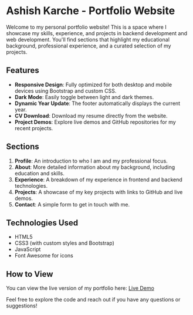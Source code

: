 # Ashish Karche - Portfolio Website

Welcome to my personal portfolio website! This is a space where I showcase my skills, experience, and projects in backend development and web development. You'll find sections that highlight my educational background, professional experience, and a curated selection of my projects.

## Features

- **Responsive Design**: Fully optimized for both desktop and mobile devices using Bootstrap and custom CSS.
- **Dark Mode**: Easily toggle between light and dark themes.
- **Dynamic Year Update**: The footer automatically displays the current year.
- **CV Download**: Download my resume directly from the website.
- **Project Demos**: Explore live demos and GitHub repositories for my recent projects.

## Sections

1. **Profile**: An introduction to who I am and my professional focus.
2. **About**: More detailed information about my background, including education and skills.
3. **Experience**: A breakdown of my experience in frontend and backend technologies.
4. **Projects**: A showcase of my key projects with links to GitHub and live demos.
5. **Contact**: A simple form to get in touch with me.

## Technologies Used

- HTML5
- CSS3 (with custom styles and Bootstrap)
- JavaScript
- Font Awesome for icons

## How to View

You can view the live version of my portfolio here: [Live Demo](https://ashishkarche.github.io/my-portfolio)

Feel free to explore the code and reach out if you have any questions or suggestions!
